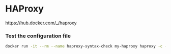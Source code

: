 # HAProxy
https://hub.docker.com/_/haproxy

### Test the configuration file
```bash
docker run -it --rm --name haproxy-syntax-check my-haproxy haproxy -c -f /usr/local/etc/haproxy/haproxy.cfg
```

